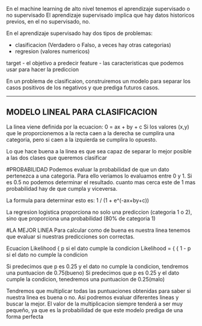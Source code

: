 En el machine learning de alto nivel tenemos el aprendizaje supervisado o no supervisado
El aprendizaje supervisado implica que hay datos historicos previos, en el no supervisado, no.

En el aprendizaje supervisado hay dos tipos de problemas:
 - clasificacion (Verdadero o Falso, a veces hay otras categorias)
 - regresion (valores numericos)

target - el objetivo a predecir
feature - las caracteristicas que podemos usar para hacer la prediccion

En un problema de clasificaion, construiremos un modelo para separar los
casos positivos de los negativos y que prediga futuros casos.

--------------------------------
MODELO LINEAL PARA CLASIFICACION
--------------------------------

La linea viene definida por la ecuacion: 0 = ax + by + c
Si los valores (x,y) que le proporcionemos a la recta caen a la derecha
se cumplira una categoria, pero si caen a la izquierda se cumplira lo opuesto.

Lo que hace buena a la linea es que sea capaz de separar lo mejor posible
a las dos clases que queremos clasificar

#PROBABILIDAD
Podemos evaluar la probabilidad de que un dato pertenezca a una categoria. Para
ello veriamos lo evaluamos entre 0 y 1. Si es 0.5 no podemos determinar el resultado.
cuanto mas cerca este de 1 mas probabilidad hay de que cumpla y viceversa.

La formula para determinar esto es: 1 / (1 + e^(-ax+by+c))

La regresion logistica proporciona no solo una prediccion (categoria 1 o 2), sino
que proporciona una probabilidad (80% de categoria 1)


#LA MEJOR LINEA
Para calcular como de buena es nuestra linea tenemos que evaluar si nuestras
predicciones son correctas.

Ecuacion Likelihood
             { p  si el dato cumple la condicion
Likelihood = {
             { 1 - p  si el dato no cumple la condicion

Si predecimos que p es 0.25 y el dato no cumple la condicion, tendremos
una puntuacion de 0.75(bueno)
Si predecimos que p es 0.25 y el dato cumple la condicion, tenedremos
una puntuacion de 0.25(malo)

Tendremos que multiplicar todas las puntuaciones obtenidas para saber si
nuestra linea es buena o no. Asi podremos evaluar diferentes lineas y buscar
la mejor.
El valor de la multiplicacion siempre tenderá a ser muy pequeño, ya que es la
probabilidad de que este modelo prediga de una forma perfecta
